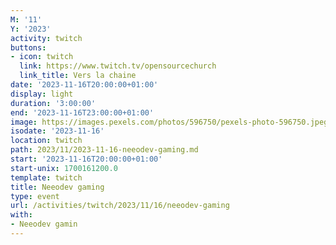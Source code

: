 ```yaml
---
M: '11'
Y: '2023'
activity: twitch
buttons:
- icon: twitch
  link: https://www.twitch.tv/opensourcechurch
  link_title: Vers la chaine
date: '2023-11-16T20:00:00+01:00'
display: light
duration: '3:00:00'
end: '2023-11-16T23:00:00+01:00'
image: https://images.pexels.com/photos/596750/pexels-photo-596750.jpeg
isodate: '2023-11-16'
location: twitch
path: 2023/11/2023-11-16-neeodev-gaming.md
start: '2023-11-16T20:00:00+01:00'
start-unix: 1700161200.0
template: twitch
title: Neeodev gaming
type: event
url: /activities/twitch/2023/11/16/neeodev-gaming
with:
- Neeodev gamin
---
```

